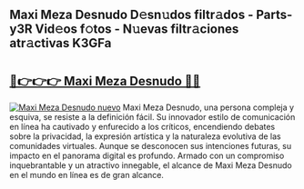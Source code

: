 ## Maxi Meza Desnudo D𝚎sn𝚞dos filtr𝚊dos - Parts-y3R Vid𝚎os f𝚘tos - N𝚞evas filtr𝚊ciones atr𝚊ctivas K3GFa

# <h2><a href="http://mb5ht8.tromn.icu/?c=Maxi+Meza+Desnudo">🔗👉👉👉 Maxi Meza Desnudo 🔗🔗</a></h2>

[![Maxi Meza Desnudo nuevo](https://i.imgur.com/pEAQMta.gif)](http://mb5ht8.tromn.icu/?c=Maxi+Meza+Desnudo)
Maxi Meza Desnudo, una persona compleja y esquiva, se resiste a la definición fácil. Su innovador estilo de comunicación en línea ha cautivado y enfurecido a los críticos, encendiendo debates sobre la privacidad, la expresión artística y la naturaleza evolutiva de las comunidades virtuales. Aunque se desconocen sus intenciones futuras, su impacto en el panorama digital es profundo. Armado con un compromiso inquebrantable y un atractivo innegable, el alcance de Maxi Meza Desnudo en el mundo en línea es de gran alcance.
